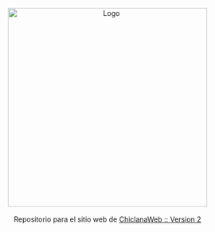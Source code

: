 <p align="center">
<img src="http://desdechiclana.com/img/logoslider.png" alt="Logo" width="400"/>
<br><br>
Repositorio para el sitio web de <a href="chiclanaweb.es">ChiclanaWeb :: Version 2</a>
</p>
